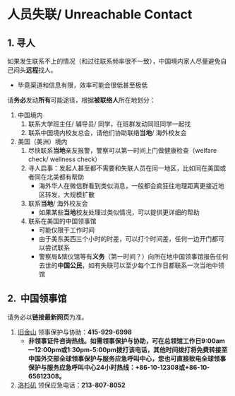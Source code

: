 # 人员失联/ Unreachable Contact


## 1. 寻人

如果发生联系不上的情况（和过往联系频率很不一致），中国境内家人尽量避免自己闷头**远程**找人。
- 毕竟渠道和信息有限，效率可能会很低甚至极低

请**务必**发动**所有**可能途径，根据**被联络人**所在地划分：

1. 中国境内
   1. 联系大学班主任/ 辅导员/ 同学，在班群发动同班同学一起找
   1. 联系中国境内校友总会，请他们协助联络**当地**/ 海外校友会
1. 美国（美洲）境内
   1. 尽快联系**当地**亲友报警，警察可以第一时间上门做健康检查（welfare check/ wellness check）
   1. 寻人启事：发起人甚至都不需要和失联人员在同一地区，比如同在美国或者同在北美都有帮助
      - 海外华人在微信群看到类似消息，一般都会疯狂往地理距离更接近地区转发，大规模扩散
   1. 联系**当地**/ 海外校友会
      - 如果某些**当地**校友处理过类似情况，可以提供更详细的帮助
   1. 联系在美国的中国领事馆
      - 可能仅限于工作时间
      - 由于美东美西三个小时的时差，可以打个时间差，任何一边开门都可以尝试联系
      - 警察局&殡仪馆等有**义务**（第一时间？）向所在地中国领事馆报告任何去世的**中国公民**，如有失联可以至少每个工作日都联系一次当地中领馆


## 2.  中国领事馆

请务必以**链接最新网页**为准。

1. [旧金山](http://sanfrancisco.china-consulate.gov.cn/lgjs/JGSZ/) 领事保护与协助：**415-929-6998**
   - **非领事证件咨询热线。如需领事保护与协助，可在总领馆工作日9:00am—12:00pm或1:30pm-5:00pm拨打该电话，其他时间拨打将免费转接至中国外交部全球领事保护与服务应急呼叫中心，您也可直接致电全球领事保护与服务应急呼叫中心24小时热线：+86-10-12308或+86-10-65612308。**
1. [洛杉矶](http://losangeles.china-consulate.gov.cn/gywm/lxwm/200310/t20031012_5542162.htm) 领保应急电话：**213-807-8052**
